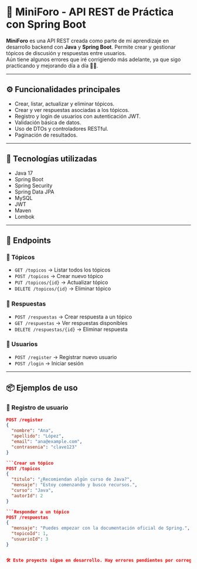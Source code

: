 # 💬 MiniForo - API REST de Práctica con Spring Boot

**MiniForo** es una API REST creada como parte de mi aprendizaje en desarrollo backend con **Java** y **Spring Boot**. Permite crear y gestionar tópicos de discusión y respuestas entre usuarios.  
Aún tiene algunos errores que iré corrigiendo más adelante, ya que sigo practicando y mejorando día a día 🚧🙂.

---

## ⚙️ Funcionalidades principales

- Crear, listar, actualizar y eliminar tópicos.
- Crear y ver respuestas asociadas a los tópicos.
- Registro y login de usuarios con autenticación JWT.
- Validación básica de datos.
- Uso de DTOs y controladores RESTful.
- Paginación de resultados.

---

## 🧰 Tecnologías utilizadas

- Java 17  
- Spring Boot  
- Spring Security  
- Spring Data JPA  
- MySQL  
- JWT  
- Maven  
- Lombok  

---

## 📌 Endpoints

### 🔸 Tópicos
- `GET /topicos` → Listar todos los tópicos  
- `POST /topicos` → Crear nuevo tópico  
- `PUT /topicos/{id}` → Actualizar tópico  
- `DELETE /topicos/{id}` → Eliminar tópico  

### 🔸 Respuestas
- `POST /respuestas` → Crear respuesta a un tópico  
- `GET /respuestas` → Ver respuestas disponibles  
- `DELETE /respuestas/{id}` → Eliminar respuesta  

### 🔸 Usuarios
- `POST /register` → Registrar nuevo usuario  
- `POST /login` → Iniciar sesión  

---

## 📦 Ejemplos de uso

### 🔹 Registro de usuario

```json
POST /register
{
  "nombre": "Ana",
  "apellido": "López",
  "email": "ana@example.com",
  "contrasenia": "clave123"
}

```Crear un tópico
POST /topicos
{
  "titulo": "¿Recomiendan algún curso de Java?",
  "mensaje": "Estoy comenzando y busco recursos.",
  "curso": "Java",
  "autorId": 2
}

```Responder a un tópico
POST /respuestas
{
  "mensaje": "Puedes empezar con la documentación oficial de Spring.",
  "topicoId": 1,
  "usuarioId": 3
}


🛠️ Este proyecto sigue en desarrollo. Hay errores pendientes por corregir, pero estoy usando esta experiencia como parte de mi crecimiento como desarrolladora backend. 😄
